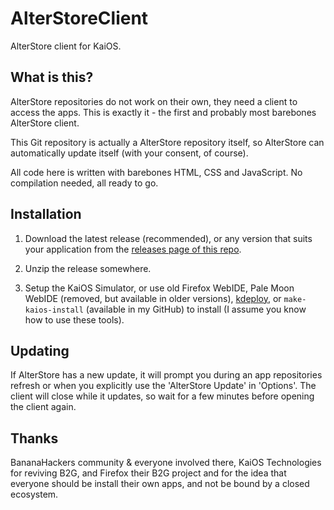 # AlterStoreClient
  AlterStore client for KaiOS.

## What is this?

AlterStore repositories do not work on their own, they need a client to access the apps. This is exactly it - the first and probably most barebones AlterStore client.

This Git repository is actually a AlterStore repository itself, so AlterStore can automatically update itself (with your consent, of course).

All code here is written with barebones HTML, CSS and JavaScript. No compilation needed, all ready to go.

## Installation

1. Download the latest release (recommended), or any version that suits your application from the [releases page of this repo](https://github.com/jkelol111/AlterStoreClient/releases).

2. Unzip the release somewhere.

3. Setup the KaiOS Simulator, or use old Firefox WebIDE, Pale Moon WebIDE (removed, but available in older versions), [kdeploy](https://github.com/kaiostech/kdeploy), or `make-kaios-install` (available in my GitHub) to install (I assume you know how to use these tools).

## Updating

If AlterStore has a new update, it will prompt you during an app repositories refresh or when you explicitly use the 'AlterStore Update' in 'Options'. The client will close while it updates, so wait for a few minutes before opening the client again.

## Thanks

BananaHackers community & everyone involved there, KaiOS Technologies for reviving B2G, and Firefox their B2G project and for the idea that everyone should be install their own apps, and not be bound by a closed ecosystem.
